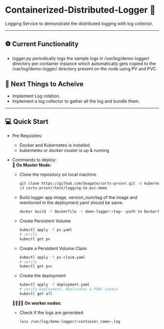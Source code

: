 # Containerized-Distributed-Logger 📝

Logging Service to demonstrate the distributed logging with log collector.
***

## ⚽ Current Functionality

  - logger.py periodically logs the sample logs in /var/log/demo-logger/ directory
    per container instance which automatically gets copied to the /var/log/demo-logger/
    directory present on the node using PV and PVC.

## 🥅 Next Things to Acheive

  - Implement Log rotation.
  - Implement a log collector to gather all the log and bundle them.

***

## 💻 Quick Start

  - Pre Requisites:
    - Docker and Kubernetes is installed.
    - kubernetes or docker cluster is up & running

  - Commands to deploy:\
    **🤵 On Master Node:**
      - Clone the repository on local machine.

        ```bash
        git clone https://github.com/Seagate/cortx-prvsnr.git -b kubernetes
        cd cortx-prvsnr/test/logging-to-pvc-demo
        ```

      - Build logger app image, version_num/tag of the image and mentioned in the deployment.yaml should be same.

        ```bash
        docker build -f Dockerfile -t demo-logger:<tag> <path to Dockerfile>
        ```

      - Create Persistent Volume

        ```bash
        kubectl apply -f pv.yaml
        # verify
        kubectl get pv
        ```

      - Create a Persistent Volume Claim

        ```bash
        kubectl apply -f pv-claim.yaml
        # verify
        kubectl get pvc
        ```

      - Create the deployment

        ```bash
        kubectl apply -f deployment.yaml
        # verify Deployment, ReplicaSet & PODS status
        kubectl get all 
        ```

    **👨‍👨‍👦‍👦 On worker nodes:**
      - Check if the logs are generated

        ```bash
        less /var/log/demo-logger/<container_name>.log
        ```
